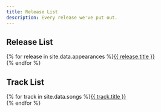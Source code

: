 ```yaml
---
title: Release List
description: Every release we've put out.
---
```


## Release List
{% for release in site.data.appearances %}<a href="/discography/{{ release.id }}">{{ release.title }}</a><br/>{% endfor %}

## Track List
{% for track in site.data.songs %}<a href="/discography/{{ track.id }}">{{ track.title }}</a><br/>{% endfor %}
